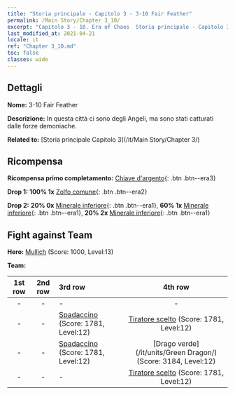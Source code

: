 ```yaml
---
title: "Storia principale - Capitolo 3 - 3-10 Fair Feather"
permalink: /Main Story/Chapter 3_10/
excerpt: "Capitolo 3 - 10. Era of Chaos  Storia principale - Capitolo 3_10. 3-10 Fair Feather"
last_modified_at: 2021-04-21
locale: it
ref: "Chapter 3_10.md"
toc: false
classes: wide
---
```


## Dettagli

 **Nome:** 3-10 Fair Feather

 **Descrizione:** In questa città ci sono degli Angeli, ma sono stati catturati dalle forze demoniache.

 **Related to:** [Storia principale Capitolo 3](/it/Main Story/Chapter 3/)

## Ricompensa

 **Ricompensa primo completamento:** [Chiave d'argento](/it/Items/con_693/){: .btn .btn--era3}

 **Drop 1:** **100% 1x** [Zolfo comune](/it/Items/mat_9/){: .btn .btn--era2}

 **Drop 2:** **20% 0x** [Minerale inferiore](/it/Items/mat_1/){: .btn .btn--era1}, **60% 1x** [Minerale inferiore](/it/Items/mat_1/){: .btn .btn--era1}, **20% 2x** [Minerale inferiore](/it/Items/mat_1/){: .btn .btn--era1}


## Fight against Team
 **Hero:** [Mullich](/it/heroes/Mullich/) (Score: 1000, Level:13)

 **Team:**


  | 1st row | 2nd row | 3rd row | 4th row |
  |:----:|:----:|:----|:----:|
  | - | - | - | - |
  | - | - | [Spadaccino](/it/units/Swordsman/) (Score: 1781, Level:12)  | [Tiratore scelto](/it/units/Marksman/) (Score: 1781, Level:12)  |
  | - | - | [Spadaccino](/it/units/Swordsman/) (Score: 1781, Level:12)  | [Drago verde](/it/units/Green Dragon/) (Score: 3184, Level:12)  |
  | - | - | - | [Tiratore scelto](/it/units/Marksman/) (Score: 1781, Level:12)  |


